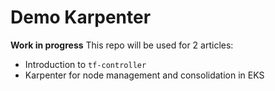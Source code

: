 # Demo Karpenter

**Work in progress** This repo will be used for 2 articles:
* Introduction to `tf-controller`
* Karpenter for node management and consolidation in EKS
